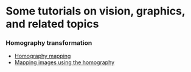# Some tutorials on vision, graphics, and related topics 

### Homography transformation
- [Homography mapping](https://github.com/eraldoribeiro/plane2planeTransformation/blob/main/homographyMapping.ipynb)
- [Mapping images using the homography](https://github.com/eraldoribeiro/Homography-Python-Nonlinear-Optimization/blob/main/mappingImagesUsingHomography.ipynb)
